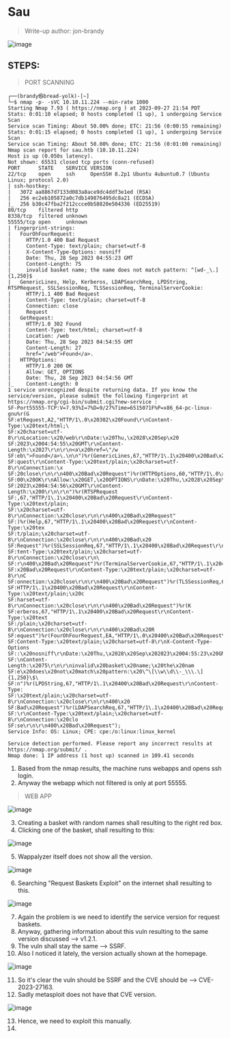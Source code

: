 # Sau
> Write-up author: jon-brandy

![image](https://github.com/jon-brandy/hackthebox/assets/70703371/0d8ec6c5-88e8-405a-80d5-9f925668b750)


## STEPS:
> PORT SCANNING

```
┌──(brandy㉿bread-yolk)-[~]
└─$ nmap -p- -sVC 10.10.11.224 --min-rate 1000
Starting Nmap 7.93 ( https://nmap.org ) at 2023-09-27 21:54 PDT
Stats: 0:01:10 elapsed; 0 hosts completed (1 up), 1 undergoing Service Scan
Service scan Timing: About 50.00% done; ETC: 21:56 (0:00:55 remaining)
Stats: 0:01:15 elapsed; 0 hosts completed (1 up), 1 undergoing Service Scan
Service scan Timing: About 50.00% done; ETC: 21:56 (0:01:00 remaining)
Nmap scan report for sau.htb (10.10.11.224)
Host is up (0.050s latency).
Not shown: 65531 closed tcp ports (conn-refused)
PORT      STATE    SERVICE VERSION
22/tcp    open     ssh     OpenSSH 8.2p1 Ubuntu 4ubuntu0.7 (Ubuntu Linux; protocol 2.0)
| ssh-hostkey: 
|   3072 aa8867d7133d083a8ace9dc4ddf3e1ed (RSA)
|   256 ec2eb105872a0c7db149876495dc8a21 (ECDSA)
|_  256 b30c47fba2f212ccce0b58820e504336 (ED25519)
80/tcp    filtered http
8338/tcp  filtered unknown
55555/tcp open     unknown
| fingerprint-strings: 
|   FourOhFourRequest: 
|     HTTP/1.0 400 Bad Request
|     Content-Type: text/plain; charset=utf-8
|     X-Content-Type-Options: nosniff
|     Date: Thu, 28 Sep 2023 04:55:23 GMT
|     Content-Length: 75
|     invalid basket name; the name does not match pattern: ^[wd-_\.]{1,250}$
|   GenericLines, Help, Kerberos, LDAPSearchReq, LPDString, RTSPRequest, SSLSessionReq, TLSSessionReq, TerminalServerCookie: 
|     HTTP/1.1 400 Bad Request
|     Content-Type: text/plain; charset=utf-8
|     Connection: close
|     Request
|   GetRequest: 
|     HTTP/1.0 302 Found
|     Content-Type: text/html; charset=utf-8
|     Location: /web
|     Date: Thu, 28 Sep 2023 04:54:55 GMT
|     Content-Length: 27
|     href="/web">Found</a>.
|   HTTPOptions: 
|     HTTP/1.0 200 OK
|     Allow: GET, OPTIONS
|     Date: Thu, 28 Sep 2023 04:54:56 GMT
|_    Content-Length: 0
1 service unrecognized despite returning data. If you know the service/version, please submit the following fingerprint at https://nmap.org/cgi-bin/submit.cgi?new-service :
SF-Port55555-TCP:V=7.93%I=7%D=9/27%Time=6515071F%P=x86_64-pc-linux-gnu%r(G
SF:etRequest,A2,"HTTP/1\.0\x20302\x20Found\r\nContent-Type:\x20text/html;\
SF:x20charset=utf-8\r\nLocation:\x20/web\r\nDate:\x20Thu,\x2028\x20Sep\x20
SF:2023\x2004:54:55\x20GMT\r\nContent-Length:\x2027\r\n\r\n<a\x20href=\"/w
SF:eb\">Found</a>\.\n\n")%r(GenericLines,67,"HTTP/1\.1\x20400\x20Bad\x20Re
SF:quest\r\nContent-Type:\x20text/plain;\x20charset=utf-8\r\nConnection:\x
SF:20close\r\n\r\n400\x20Bad\x20Request")%r(HTTPOptions,60,"HTTP/1\.0\x202
SF:00\x20OK\r\nAllow:\x20GET,\x20OPTIONS\r\nDate:\x20Thu,\x2028\x20Sep\x20
SF:2023\x2004:54:56\x20GMT\r\nContent-Length:\x200\r\n\r\n")%r(RTSPRequest
SF:,67,"HTTP/1\.1\x20400\x20Bad\x20Request\r\nContent-Type:\x20text/plain;
SF:\x20charset=utf-8\r\nConnection:\x20close\r\n\r\n400\x20Bad\x20Request"
SF:)%r(Help,67,"HTTP/1\.1\x20400\x20Bad\x20Request\r\nContent-Type:\x20tex
SF:t/plain;\x20charset=utf-8\r\nConnection:\x20close\r\n\r\n400\x20Bad\x20
SF:Request")%r(SSLSessionReq,67,"HTTP/1\.1\x20400\x20Bad\x20Request\r\nCon
SF:tent-Type:\x20text/plain;\x20charset=utf-8\r\nConnection:\x20close\r\n\
SF:r\n400\x20Bad\x20Request")%r(TerminalServerCookie,67,"HTTP/1\.1\x20400\
SF:x20Bad\x20Request\r\nContent-Type:\x20text/plain;\x20charset=utf-8\r\nC
SF:onnection:\x20close\r\n\r\n400\x20Bad\x20Request")%r(TLSSessionReq,67,"
SF:HTTP/1\.1\x20400\x20Bad\x20Request\r\nContent-Type:\x20text/plain;\x20c
SF:harset=utf-8\r\nConnection:\x20close\r\n\r\n400\x20Bad\x20Request")%r(K
SF:erberos,67,"HTTP/1\.1\x20400\x20Bad\x20Request\r\nContent-Type:\x20text
SF:/plain;\x20charset=utf-8\r\nConnection:\x20close\r\n\r\n400\x20Bad\x20R
SF:equest")%r(FourOhFourRequest,EA,"HTTP/1\.0\x20400\x20Bad\x20Request\r\n
SF:Content-Type:\x20text/plain;\x20charset=utf-8\r\nX-Content-Type-Options
SF::\x20nosniff\r\nDate:\x20Thu,\x2028\x20Sep\x202023\x2004:55:23\x20GMT\r
SF:\nContent-Length:\x2075\r\n\r\ninvalid\x20basket\x20name;\x20the\x20nam
SF:e\x20does\x20not\x20match\x20pattern:\x20\^\[\\w\\d\\-_\\\.\]{1,250}\$\
SF:n")%r(LPDString,67,"HTTP/1\.1\x20400\x20Bad\x20Request\r\nContent-Type:
SF:\x20text/plain;\x20charset=utf-8\r\nConnection:\x20close\r\n\r\n400\x20
SF:Bad\x20Request")%r(LDAPSearchReq,67,"HTTP/1\.1\x20400\x20Bad\x20Request
SF:\r\nContent-Type:\x20text/plain;\x20charset=utf-8\r\nConnection:\x20clo
SF:se\r\n\r\n400\x20Bad\x20Request");
Service Info: OS: Linux; CPE: cpe:/o:linux:linux_kernel

Service detection performed. Please report any incorrect results at https://nmap.org/submit/ .
Nmap done: 1 IP address (1 host up) scanned in 109.41 seconds
```

1. Based from the nmap results, the machine runs webapps and opens ssh login.
2. Anyway the webapp which not filtered is only at port 55555.

> WEB APP

![image](https://github.com/jon-brandy/hackthebox/assets/70703371/f462ffac-4cfd-4359-92fe-acaa2ecb8aed)


3. Creating a basket with random names shall resulting to the right red box.
4. Clicking one of the basket, shall resulting to this:

![image](https://github.com/jon-brandy/hackthebox/assets/70703371/8abed4ea-1992-44f2-bdcd-5a3a6817c445)


5. Wappalyzer itself does not show all the version.

![image](https://github.com/jon-brandy/hackthebox/assets/70703371/c23ca5fd-b812-47ad-bba5-4ad34c3decb9)


6. Searching "Request Baskets Exploit" on the internet shall resulting to this.

![image](https://github.com/jon-brandy/hackthebox/assets/70703371/0488ecd0-690d-4107-993a-16476e404339)


7. Again the problem is we need to identify the service version for request baskets.
8. Anyway, gathering information about this vuln resulting to the same version discussed --> v1.2.1.
9. The vuln shall stay the same --> SSRF.
10. Also I noticed it lately, the version actually shown at the homepage.

![image](https://github.com/jon-brandy/hackthebox/assets/70703371/4d16ec67-ee32-4642-af8e-caa348fca27f)


11. So it's clear the vuln should be SSRF and the CVE should be --> CVE-2023-27163.
12. Sadly metasploit does not have that CVE version.

![image](https://github.com/jon-brandy/hackthebox/assets/70703371/12b86143-b267-453c-b276-cd8055891cc0)

13. Hence, we need to exploit this manually.
14. 

